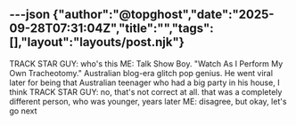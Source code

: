 ---json
{"author":"@topghost","date":"2025-09-28T07:31:04Z","title":"","tags":[],"layout":"layouts/post.njk"}
---
TRACK STAR GUY: who&#x27;s this
ME: Talk Show Boy. &#x22;Watch As I Perform My Own Tracheotomy.&#x22; Australian blog-era glitch pop genius. He went viral later for being that Australian teenager who had a big party in his house, I think
TRACK STAR GUY: no, that&#x27;s not correct at all. that was a completely different person, who was younger, years later
ME: disagree, but okay, let&#x27;s go next
